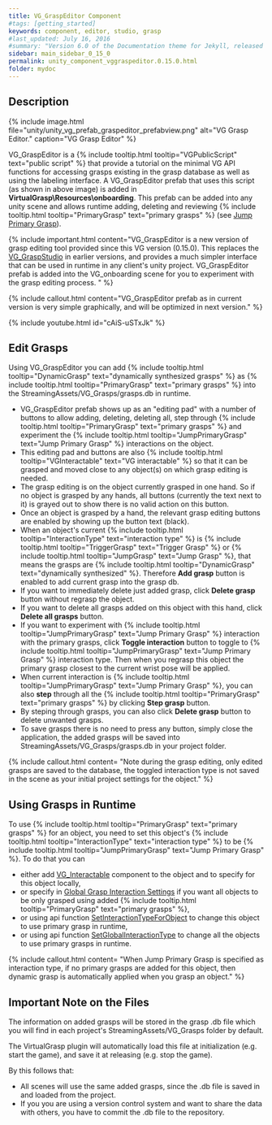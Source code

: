 ```yaml
---
title: VG_GraspEditor Component
#tags: [getting_started]
keywords: component, editor, studio, grasp
#last_updated: July 16, 2016
#summary: "Version 6.0 of the Documentation theme for Jekyll, released July 4, 2016, implements relative links so you can view the files offline or on any server without configuring urls and baseurls. Additionally, you can store pages in subdirectories. Templates for alerts and images are available."
sidebar: main_sidebar_0_15_0
permalink: unity_component_vggraspeditor.0.15.0.html
folder: mydoc
---
```


## Description 

{% include image.html file="unity/unity_vg_prefab_graspeditor_prefabview.png" alt="VG Grasp Editor." caption="VG Grasp Editor" %}

VG_GraspEditor is a {% include tooltip.html tooltip="VGPublicScript" text="public script" %} that provide a tutorial on the minimal VG API functions for accessing grasps existing in the grasp database as well as using the labeling interface. A VG_GraspEditor prefab that uses this script (as shown in above image) is added in **VirtualGrasp\Resources\onboarding**. This prefab can be added into any unity scene and allows runtime adding, deleting and reviewing {% include tooltip.html tooltip="PrimaryGrasp" text="primary grasps" %} (see [Jump Primary Grasp](grasp_interaction.0.15.0.html#grasp-interaction-type)). 

{% include important.html content="VG_GraspEditor is a new version of grasp editing tool provided since this VG version (0.15.0). This replaces the [VG_GraspStudio](unity_component_vggraspstudio.0.14.0.html) in earlier versions, and provides a much simpler interface that can be used in runtime in any client's unity project.
VG_GraspEditor prefab is added into the VG_onboarding scene for you to experiment with the grasp editing process. " %}

{% include callout.html content="VG_GraspEditor prefab as in current version is very simple graphically, and will be optimized in next version." %}

{% include youtube.html id="cAiS-uSTxJk" %}

## Edit Grasps

Using VG_GraspEditor you can add {% include tooltip.html tooltip="DynamicGrasp" text="dynamically synthesized grasps" %} as {% include tooltip.html tooltip="PrimaryGrasp" text="primary grasps" %} into the StreamingAssets/VG_Grasps/grasps.db in runtime. 

* VG_GraspEditor prefab shows up as an "editing pad" with a number of buttons to allow adding, deleting, deleting all, step through {% include tooltip.html tooltip="PrimaryGrasp" text="primary grasps" %} and experiment the {% include tooltip.html tooltip="JumpPrimaryGrasp" text="Jump Primary Grasp" %} interactions on the object.
* This editing pad and buttons are also {% include tooltip.html tooltip="VGInteractable" text="VG interactable" %} so that it can be grasped and moved close to any object(s) on which grasp editing is needed.
* The grasp editing is on the object currently grasped in one hand. So if no object is grasped by any hands, all buttons (currently the text next to it) is grayed out to show there is no valid action on this button.
* Once an object is grasped by a hand, the relevant grasp editing buttons are enabled by showing up the button text (black). 
* When an object's current {% include tooltip.html tooltip="InteractionType" text="interaction type" %} is {% include tooltip.html tooltip="TriggerGrasp" text="Trigger Grasp" %} or {% include tooltip.html tooltip="JumpGrasp" text="Jump Grasp" %}, that means the grasps are {% include tooltip.html tooltip="DynamicGrasp" text="dynamically synthesized" %}. Therefore **Add grasp** button is enabled to add current grasp into the grasp db.
* If you want to immediately delete just added grasp, click **Delete grasp** button without regrasp the object. 
* If you want to delete all grasps added on this object with this hand, click **Delete all grasps** button.
* If you want to experiment with {% include tooltip.html tooltip="JumpPrimaryGrasp" text="Jump Primary Grasp" %} interaction with the primary grasps, click **Toggle interaction** button to toggle to {% include tooltip.html tooltip="JumpPrimaryGrasp" text="Jump Primary Grasp" %} interaction type. Then when you regrasp this object the primary grasp closest to the current wrist pose will be applied. 
* When current interaction is {% include tooltip.html tooltip="JumpPrimaryGrasp" text="Jump Primary Grasp" %}, you can also **step** through all the {% include tooltip.html tooltip="PrimaryGrasp" text="primary grasps" %} by clicking **Step grasp** button. 
* By steping through grasps, you can also click **Delete grasp** button to delete unwanted grasps.
* To save grasps there is no need to press any button, simply close the application, the added grasps will be saved into StreamingAssets/VG_Grasps/grasps.db in your project folder. 

{% include callout.html content= "Note during the grasp editing, only edited grasps are saved to the database, the toggled interaction type is not saved in the scene as your initial project settings for the object." %} 


## Using Grasps in Runtime

To use {% include tooltip.html tooltip="PrimaryGrasp" text="primary grasps" %} for an object, you need to set this object's {% include tooltip.html tooltip="InteractionType" text="interaction type" %} to be {% include tooltip.html tooltip="JumpPrimaryGrasp" text="Jump Primary Grasp" %}. To do that you can
* either add [VG_Interactable](unity_component_vginteractable.0.15.0.html) component to the object and to specify for this object locally, 
* or specify in [Global Grasp Interaction Settings](unity_component_myvirtualgrasp.0.15.0.html#global-grasp-interaction-settings) if you want all objects to be only grasped using added {% include tooltip.html tooltip="PrimaryGrasp" text="primary grasps" %},
* or using api function [SetInteractionTypeForObject](virtualgrasp_unityapi.0.15.0.html#vg_controllersetinteractiontypeforobject) to change this object to use primary grasp in runtime,
* or using api function [SetGlobalInteractionType](virtualgrasp_unityapi.0.15.0.html#vg_controllersetglobalinteractiontype) to change all the objects to use primary grasps in runtime.

{% include callout.html content= "When Jump Primary Grasp is specified as interaction type, if no primary grasps are added for this object, then dynamic grasp is automatically applied when you grasp an object." %} 


## Important Note on the Files

The information on added grasps will be stored in the grasp .db file which you will find in each project's StreamingAssets/VG_Grasps folder by default.

The VirtualGrasp plugin will automatically load this file at initialization (e.g. start the game), and save it at releasing (e.g. stop the game). 

By this follows that:

* All scenes will use the same added grasps, since the .db file is saved in and loaded from the project.
* If you you are using a version control system and want to share the data with others, you have to commit the .db file to the repository.

